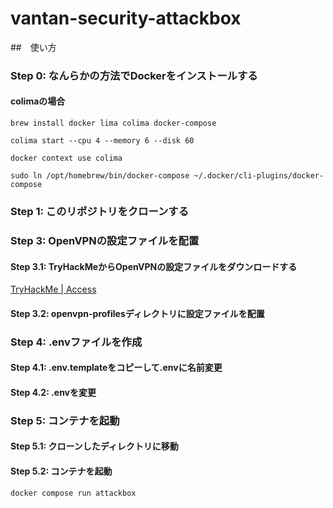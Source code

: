 # vantan-security-attackbox

##　使い方

### Step 0: なんらかの方法でDockerをインストールする

#### colimaの場合
```
brew install docker lima colima docker-compose
```
```
colima start --cpu 4 --memory 6 --disk 60
```
```
docker context use colima
```
```
sudo ln /opt/homebrew/bin/docker-compose ~/.docker/cli-plugins/docker-compose
```

### Step 1: このリポジトリをクローンする

### Step 3: OpenVPNの設定ファイルを配置

#### Step 3.1: TryHackMeからOpenVPNの設定ファイルをダウンロードする

[TryHackMe | Access](https://tryhackme.com/r/access)

#### Step 3.2: openvpn-profilesディレクトリに設定ファイルを配置

### Step 4: .envファイルを作成

#### Step 4.1: .env.templateをコピーして.envに名前変更

#### Step 4.2: .envを変更

### Step 5: コンテナを起動

#### Step 5.1: クローンしたディレクトリに移動

#### Step 5.2: コンテナを起動
```
docker compose run attackbox
```
